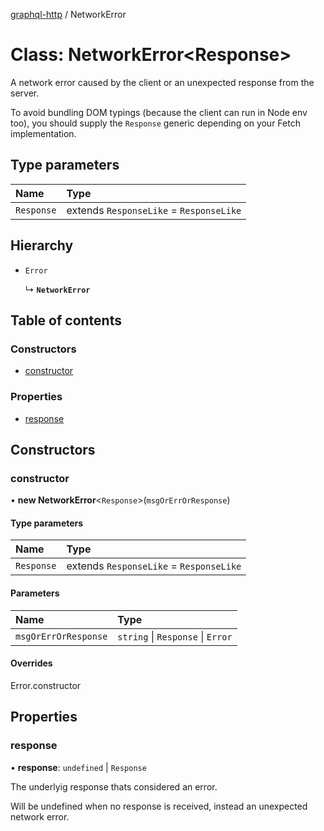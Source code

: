 [graphql-http](../README.md) / NetworkError

# Class: NetworkError<Response\>

A network error caused by the client or an unexpected response from the server.

To avoid bundling DOM typings (because the client can run in Node env too),
you should supply the `Response` generic depending on your Fetch implementation.

## Type parameters

| Name | Type |
| :------ | :------ |
| `Response` | extends `ResponseLike` = `ResponseLike` |

## Hierarchy

- `Error`

  ↳ **`NetworkError`**

## Table of contents

### Constructors

- [constructor](NetworkError.md#constructor)

### Properties

- [response](NetworkError.md#response)

## Constructors

### constructor

• **new NetworkError**<`Response`\>(`msgOrErrOrResponse`)

#### Type parameters

| Name | Type |
| :------ | :------ |
| `Response` | extends `ResponseLike` = `ResponseLike` |

#### Parameters

| Name | Type |
| :------ | :------ |
| `msgOrErrOrResponse` | `string` \| `Response` \| `Error` |

#### Overrides

Error.constructor

## Properties

### response

• **response**: `undefined` \| `Response`

The underlyig response thats considered an error.

Will be undefined when no response is received,
instead an unexpected network error.
